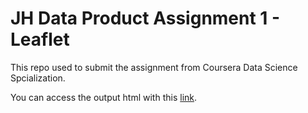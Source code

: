 # JH Data Product Assignment 1 - Leaflet

This repo used to submit the assignment from Coursera Data Science Spcialization. 

You can access the output html with this [link](https://zhangxudongsteven.github.io/JH_Leaflet/leaflet.html).
